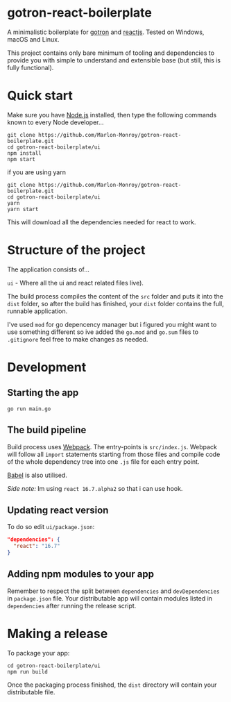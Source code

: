 # gotron-react-boilerplate

A minimalistic boilerplate for [gotron](https://github.com/Equanox/gotron) and [reactjs](https://github.com/facebook/react). Tested on Windows, macOS and Linux.

This project contains only bare minimum of tooling and dependencies to provide you with simple to understand and extensible base (but still, this is fully functional).

# Quick start

Make sure you have [Node.js](https://nodejs.org) installed, then type the following commands known to every Node developer...

```
git clone https://github.com/Marlon-Monroy/gotron-react-boilerplate.git
cd gotron-react-boilerplate/ui
npm install
npm start
```

if you are using yarn

```
git clone https://github.com/Marlon-Monroy/gotron-react-boilerplate.git
cd gotron-react-boilerplate/ui
yarn
yarn start
```

This will download all the dependencies needed for react to work.

# Structure of the project

The application consists of...

`ui` - Where all the ui and react related files live).

The build process compiles the content of the `src` folder and puts it into the `dist` folder, so after the build has finished, your `dist` folder contains the full, runnable application.

I've used `mod` for go depencency manager but i figured you might want to use something different so ive added the
`go.mod` and `go.sum` files to `.gitignore` feel free to make changes as needed.

# Development

## Starting the app

```
go run main.go
```

## The build pipeline

Build process uses [Webpack](https://webpack.js.org/). The entry-points is `src/index.js`. Webpack will follow all `import` statements starting from those files and compile code of the whole dependency tree into one `.js` file for each entry point.

[Babel](http://babeljs.io/) is also utilised.

_Side note:_ Im using `react 16.7.alpha2` so that i can use hook.

## Updating react version

To do so edit `ui/package.json`:

```json
"dependencies": {
  "react": "16.7"
}
```

## Adding npm modules to your app

Remember to respect the split between `dependencies` and `devDependencies` in `package.json` file. Your distributable app will contain modules listed in `dependencies` after running the release script.

# Making a release

To package your app:

```
cd gotron-react-boilerplate/ui
npm run build
```

Once the packaging process finished, the `dist` directory will contain your distributable file.
